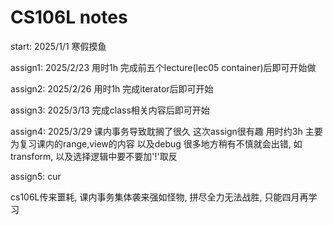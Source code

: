 # CS106L notes

start: 2025/1/1 寒假摸鱼

assign1: 2025/2/23 用时1h 完成前五个lecture(lec05 container)后即可开始做

assign2: 2025/2/26 用时1h 完成iterator后即可开始

assign3: 2025/3/13 完成class相关内容后即可开始

assign4: 2025/3/29 课内事务导致耽搁了很久 这次assign很有趣 用时约3h 主要为复习课内的range,view的内容 以及debug 很多地方稍有不慎就会出错, 如transform, 以及选择逻辑中要不要加'!'取反

assign5: cur

cs106L传来噩耗, 课内事务集体袭来强如怪物, 拼尽全力无法战胜, 只能四月再学习
